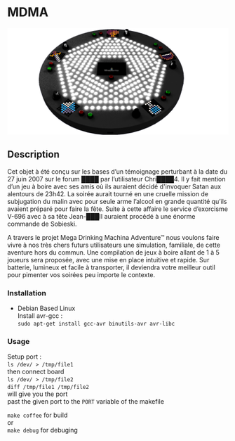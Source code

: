 # MDMA

![alt text](https://github.com/juthomas/Electronics_MDMA/blob/master/images/MDMA_Board.png)

## Description

Cet objet à été conçu sur les bases d’un témoignage perturbant à la date du 27 juin 2007 sur le forum ████ par l’utilisateur Chri████4.
Il y fait mention d’un jeu à boire avec ses amis où ils auraient décidé d'invoquer Satan aux alentours de 23h42. La soirée aurait tourné en une cruelle mission de subjugation du malin avec pour seule arme l’alcool en grande quantité qu’ils avaient préparé pour faire la fête. Suite à cette affaire le service d’exorcisme V-696 avec à sa tête Jean-███II auraient procédé à une énorme commande de Sobieski. 

A travers le projet Mega Drinking Machina Adventure™ nous voulons faire vivre à nos très chers futurs utilisateurs une simulation, familiale, de cette aventure hors du commun. Une compilation de jeux à boire allant de 1 à 5 joueurs sera proposée, avec une mise en place intuitive et rapide. Sur batterie, lumineux et facile à transporter, il deviendra votre meilleur outil pour pimenter vos soirées peu importe le contexte.

### Installation

* Debian Based Linux  
  Install avr-gcc :  
  `sudo apt-get install gcc-avr binutils-avr avr-libc`

### Usage
Setup port :  
`ls /dev/ > /tmp/file1`  
then connect board  
`ls /dev/ > /tmp/file2`  
`diff /tmp/file1 /tmp/file2`  
will give you the port  
past the given port to the `PORT` variable of the makefile

`make coffee` for build  
or  
`make debug` for debuging  